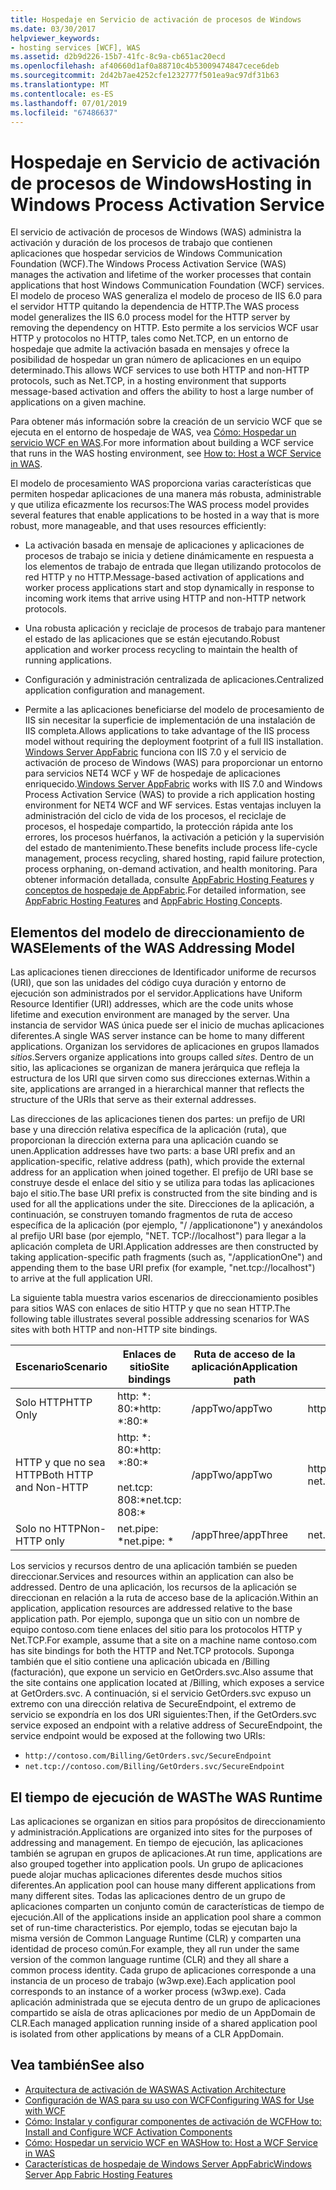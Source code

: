 ```yaml
---
title: Hospedaje en Servicio de activación de procesos de Windows
ms.date: 03/30/2017
helpviewer_keywords:
- hosting services [WCF], WAS
ms.assetid: d2b9d226-15b7-41fc-8c9a-cb651ac20ecd
ms.openlocfilehash: af40660d1af0a88710c4b53009474847cece6deb
ms.sourcegitcommit: 2d42b7ae4252cfe1232777f501ea9ac97df31b63
ms.translationtype: MT
ms.contentlocale: es-ES
ms.lasthandoff: 07/01/2019
ms.locfileid: "67486637"
---
```

# <a name="hosting-in-windows-process-activation-service"></a><span data-ttu-id="b6762-102">Hospedaje en Servicio de activación de procesos de Windows</span><span class="sxs-lookup"><span data-stu-id="b6762-102">Hosting in Windows Process Activation Service</span></span>
<span data-ttu-id="b6762-103">El servicio de activación de procesos de Windows (WAS) administra la activación y duración de los procesos de trabajo que contienen aplicaciones que hospedar servicios de Windows Communication Foundation (WCF).</span><span class="sxs-lookup"><span data-stu-id="b6762-103">The Windows Process Activation Service (WAS) manages the activation and lifetime of the worker processes that contain applications that host Windows Communication Foundation (WCF) services.</span></span> <span data-ttu-id="b6762-104">El modelo de proceso WAS generaliza el modelo de proceso de IIS 6.0 para el servidor HTTP quitando la dependencia de HTTP.</span><span class="sxs-lookup"><span data-stu-id="b6762-104">The WAS process model generalizes the IIS 6.0 process model for the HTTP server by removing the dependency on HTTP.</span></span> <span data-ttu-id="b6762-105">Esto permite a los servicios WCF usar HTTP y protocolos no HTTP, tales como Net.TCP, en un entorno de hospedaje que admite la activación basada en mensajes y ofrece la posibilidad de hospedar un gran número de aplicaciones en un equipo determinado.</span><span class="sxs-lookup"><span data-stu-id="b6762-105">This allows WCF services to use both HTTP and non-HTTP protocols, such as Net.TCP, in a hosting environment that supports message-based activation and offers the ability to host a large number of applications on a given machine.</span></span>  
  
 <span data-ttu-id="b6762-106">Para obtener más información sobre la creación de un servicio WCF que se ejecuta en el entorno de hospedaje de WAS, vea [Cómo: Hospedar un servicio WCF en WAS](../../../../docs/framework/wcf/feature-details/how-to-host-a-wcf-service-in-was.md).</span><span class="sxs-lookup"><span data-stu-id="b6762-106">For more information about building a WCF service that runs in the WAS hosting environment, see [How to: Host a WCF Service in WAS](../../../../docs/framework/wcf/feature-details/how-to-host-a-wcf-service-in-was.md).</span></span>  
  
 <span data-ttu-id="b6762-107">El modelo de procesamiento WAS proporciona varias características que permiten hospedar aplicaciones de una manera más robusta, administrable y que utiliza eficazmente los recursos:</span><span class="sxs-lookup"><span data-stu-id="b6762-107">The WAS process model provides several features that enable applications to be hosted in a way that is more robust, more manageable, and that uses resources efficiently:</span></span>  
  
- <span data-ttu-id="b6762-108">La activación basada en mensaje de aplicaciones y aplicaciones de procesos de trabajo se inicia y detiene dinámicamente en respuesta a los elementos de trabajo de entrada que llegan utilizando protocolos de red HTTP y no HTTP.</span><span class="sxs-lookup"><span data-stu-id="b6762-108">Message-based activation of applications and worker process applications start and stop dynamically in response to incoming work items that arrive using HTTP and non-HTTP network protocols.</span></span>  
  
- <span data-ttu-id="b6762-109">Una robusta aplicación y reciclaje de procesos de trabajo para mantener el estado de las aplicaciones que se están ejecutando.</span><span class="sxs-lookup"><span data-stu-id="b6762-109">Robust application and worker process recycling to maintain the health of running applications.</span></span>  
  
- <span data-ttu-id="b6762-110">Configuración y administración centralizada de aplicaciones.</span><span class="sxs-lookup"><span data-stu-id="b6762-110">Centralized application configuration and management.</span></span>  
  
- <span data-ttu-id="b6762-111">Permite a las aplicaciones beneficiarse del modelo de procesamiento de IIS sin necesitar la superficie de implementación de una instalación de IIS completa.</span><span class="sxs-lookup"><span data-stu-id="b6762-111">Allows applications to take advantage of the IIS process model without requiring the deployment footprint of a full IIS installation.</span></span>  
<span data-ttu-id="b6762-112">[Windows Server AppFabric](https://go.microsoft.com/fwlink/?LinkId=196496) funciona con IIS 7.0 y el servicio de activación de proceso de Windows (WAS) para proporcionar un entorno para servicios NET4 WCF y WF de hospedaje de aplicaciones enriquecido.</span><span class="sxs-lookup"><span data-stu-id="b6762-112">[Windows Server AppFabric](https://go.microsoft.com/fwlink/?LinkId=196496) works with IIS 7.0 and Windows Process Activation Service (WAS) to provide a rich application hosting environment for NET4 WCF and WF services.</span></span> <span data-ttu-id="b6762-113">Estas ventajas incluyen la administración del ciclo de vida de los procesos, el reciclaje de procesos, el hospedaje compartido, la protección rápida ante los errores, los procesos huérfanos, la activación a petición y la supervisión del estado de mantenimiento.</span><span class="sxs-lookup"><span data-stu-id="b6762-113">These benefits include process life-cycle management, process recycling, shared hosting, rapid failure protection, process orphaning, on-demand activation, and health monitoring.</span></span> <span data-ttu-id="b6762-114">Para obtener información detallada, consulte [AppFabric Hosting Features](https://go.microsoft.com/fwlink/?LinkId=196494) y [conceptos de hospedaje de AppFabric](https://go.microsoft.com/fwlink/?LinkId=196495).</span><span class="sxs-lookup"><span data-stu-id="b6762-114">For detailed information, see [AppFabric Hosting Features](https://go.microsoft.com/fwlink/?LinkId=196494) and [AppFabric Hosting Concepts](https://go.microsoft.com/fwlink/?LinkId=196495).</span></span>  
  
## <a name="elements-of-the-was-addressing-model"></a><span data-ttu-id="b6762-115">Elementos del modelo de direccionamiento de WAS</span><span class="sxs-lookup"><span data-stu-id="b6762-115">Elements of the WAS Addressing Model</span></span>  
 <span data-ttu-id="b6762-116">Las aplicaciones tienen direcciones de Identificador uniforme de recursos (URI), que son las unidades del código cuya duración y entorno de ejecución son administrados por el servidor.</span><span class="sxs-lookup"><span data-stu-id="b6762-116">Applications have Uniform Resource Identifier (URI) addresses, which are the code units whose lifetime and execution environment are managed by the server.</span></span> <span data-ttu-id="b6762-117">Una instancia de servidor WAS única puede ser el inicio de muchas aplicaciones diferentes.</span><span class="sxs-lookup"><span data-stu-id="b6762-117">A single WAS server instance can be home to many different applications.</span></span> <span data-ttu-id="b6762-118">Organizan los servidores de aplicaciones en grupos llamados *sitios*.</span><span class="sxs-lookup"><span data-stu-id="b6762-118">Servers organize applications into groups called *sites*.</span></span> <span data-ttu-id="b6762-119">Dentro de un sitio, las aplicaciones se organizan de manera jerárquica que refleja la estructura de los URI que sirven como sus direcciones externas.</span><span class="sxs-lookup"><span data-stu-id="b6762-119">Within a site, applications are arranged in a hierarchical manner that reflects the structure of the URIs that serve as their external addresses.</span></span>  
  
 <span data-ttu-id="b6762-120">Las direcciones de las aplicaciones tienen dos partes: un prefijo de URI base y una dirección relativa específica de la aplicación (ruta), que proporcionan la dirección externa para una aplicación cuando se unen.</span><span class="sxs-lookup"><span data-stu-id="b6762-120">Application addresses have two parts: a base URI prefix and an application-specific, relative address (path), which provide the external address for an application when joined together.</span></span> <span data-ttu-id="b6762-121">El prefijo de URI base se construye desde el enlace del sitio y se utiliza para todas las aplicaciones bajo el sitio.</span><span class="sxs-lookup"><span data-stu-id="b6762-121">The base URI prefix is constructed from the site binding and is used for all the applications under the site.</span></span> <span data-ttu-id="b6762-122">Direcciones de la aplicación, a continuación, se construyen tomando fragmentos de ruta de acceso específica de la aplicación (por ejemplo, "/ /applicationone") y anexándolos al prefijo URI base (por ejemplo, "NET. TCP://localhost") para llegar a la aplicación completa de URI.</span><span class="sxs-lookup"><span data-stu-id="b6762-122">Application addresses are then constructed by taking application-specific path fragments (such as, "/applicationOne") and appending them to the base URI prefix (for example, "net.tcp://localhost") to arrive at the full application URI.</span></span>  
  
 <span data-ttu-id="b6762-123">La siguiente tabla muestra varios escenarios de direccionamiento posibles para sitios WAS con enlaces de sitio HTTP y que no sean HTTP.</span><span class="sxs-lookup"><span data-stu-id="b6762-123">The following table illustrates several possible addressing scenarios for WAS sites with both HTTP and non-HTTP site bindings.</span></span>  
  
|<span data-ttu-id="b6762-124">Escenario</span><span class="sxs-lookup"><span data-stu-id="b6762-124">Scenario</span></span>|<span data-ttu-id="b6762-125">Enlaces de sitio</span><span class="sxs-lookup"><span data-stu-id="b6762-125">Site bindings</span></span>|<span data-ttu-id="b6762-126">Ruta de acceso de la aplicación</span><span class="sxs-lookup"><span data-stu-id="b6762-126">Application path</span></span>|<span data-ttu-id="b6762-127">URI base de aplicación</span><span class="sxs-lookup"><span data-stu-id="b6762-127">Base application URIs</span></span>|  
|--------------|-------------------|----------------------|---------------------------|  
|<span data-ttu-id="b6762-128">Solo HTTP</span><span class="sxs-lookup"><span data-stu-id="b6762-128">HTTP Only</span></span>|<span data-ttu-id="b6762-129">http: \*: 80:\*</span><span class="sxs-lookup"><span data-stu-id="b6762-129">http: \*:80:\*</span></span>|<span data-ttu-id="b6762-130">/appTwo</span><span class="sxs-lookup"><span data-stu-id="b6762-130">/appTwo</span></span>|http://localhost/appTwo/|  
|<span data-ttu-id="b6762-131">HTTP y que no sea HTTP</span><span class="sxs-lookup"><span data-stu-id="b6762-131">Both HTTP and Non-HTTP</span></span>|<span data-ttu-id="b6762-132">http: \*: 80:\*</span><span class="sxs-lookup"><span data-stu-id="b6762-132">http: \*:80:\*</span></span><br /><br /> <span data-ttu-id="b6762-133">net.tcp: 808:\*</span><span class="sxs-lookup"><span data-stu-id="b6762-133">net.tcp: 808:\*</span></span>|<span data-ttu-id="b6762-134">/appTwo</span><span class="sxs-lookup"><span data-stu-id="b6762-134">/appTwo</span></span>|http://localhost/appTwo/<br /><span data-ttu-id="b6762-135">net.tcp://localhost/appTwo/</span><span class="sxs-lookup"><span data-stu-id="b6762-135">net.tcp://localhost/appTwo/</span></span>|  
|<span data-ttu-id="b6762-136">Solo no HTTP</span><span class="sxs-lookup"><span data-stu-id="b6762-136">Non-HTTP only</span></span>|<span data-ttu-id="b6762-137">net.pipe: \*</span><span class="sxs-lookup"><span data-stu-id="b6762-137">net.pipe: \*</span></span>|<span data-ttu-id="b6762-138">/appThree</span><span class="sxs-lookup"><span data-stu-id="b6762-138">/appThree</span></span>|<span data-ttu-id="b6762-139">net.pipe://appThree/</span><span class="sxs-lookup"><span data-stu-id="b6762-139">net.pipe://appThree/</span></span>|  
  
 <span data-ttu-id="b6762-140">Los servicios y recursos dentro de una aplicación también se pueden direccionar.</span><span class="sxs-lookup"><span data-stu-id="b6762-140">Services and resources within an application can also be addressed.</span></span> <span data-ttu-id="b6762-141">Dentro de una aplicación, los recursos de la aplicación se direccionan en relación a la ruta de acceso base de la aplicación.</span><span class="sxs-lookup"><span data-stu-id="b6762-141">Within an application, application resources are addressed relative to the base application path.</span></span> <span data-ttu-id="b6762-142">Por ejemplo, suponga que un sitio con un nombre de equipo contoso.com tiene enlaces del sitio para los protocolos HTTP y Net.TCP.</span><span class="sxs-lookup"><span data-stu-id="b6762-142">For example, assume that a site on a machine name contoso.com has site bindings for both the HTTP and Net.TCP protocols.</span></span> <span data-ttu-id="b6762-143">Suponga también que el sitio contiene una aplicación ubicada en /Billing (facturación), que expone un servicio en GetOrders.svc.</span><span class="sxs-lookup"><span data-stu-id="b6762-143">Also assume that the site contains one application located at /Billing, which exposes a service at GetOrders.svc.</span></span> <span data-ttu-id="b6762-144">A continuación, si el servicio GetOrders.svc expuso un extremo con una dirección relativa de SecureEndpoint, el extremo de servicio se expondría en los dos URI siguientes:</span><span class="sxs-lookup"><span data-stu-id="b6762-144">Then, if the GetOrders.svc service exposed an endpoint with a relative address of SecureEndpoint, the service endpoint would be exposed at the following two URIs:</span></span>  
  
- `http://contoso.com/Billing/GetOrders.svc/SecureEndpoint`
- `net.tcp://contoso.com/Billing/GetOrders.svc/SecureEndpoint`
  
## <a name="the-was-runtime"></a><span data-ttu-id="b6762-145">El tiempo de ejecución de WAS</span><span class="sxs-lookup"><span data-stu-id="b6762-145">The WAS Runtime</span></span>  
 <span data-ttu-id="b6762-146">Las aplicaciones se organizan en sitios para propósitos de direccionamiento y administración.</span><span class="sxs-lookup"><span data-stu-id="b6762-146">Applications are organized into sites for the purposes of addressing and management.</span></span> <span data-ttu-id="b6762-147">En tiempo de ejecución, las aplicaciones también se agrupan en grupos de aplicaciones.</span><span class="sxs-lookup"><span data-stu-id="b6762-147">At run time, applications are also grouped together into application pools.</span></span> <span data-ttu-id="b6762-148">Un grupo de aplicaciones puede alojar muchas aplicaciones diferentes desde muchos sitios diferentes.</span><span class="sxs-lookup"><span data-stu-id="b6762-148">An application pool can house many different applications from many different sites.</span></span> <span data-ttu-id="b6762-149">Todas las aplicaciones dentro de un grupo de aplicaciones comparten un conjunto común de características de tiempo de ejecución.</span><span class="sxs-lookup"><span data-stu-id="b6762-149">All of the applications inside an application pool share a common set of run-time characteristics.</span></span> <span data-ttu-id="b6762-150">Por ejemplo, todas se ejecutan bajo la misma versión de Common Language Runtime (CLR) y comparten una identidad de proceso común.</span><span class="sxs-lookup"><span data-stu-id="b6762-150">For example, they all run under the same version of the common language runtime (CLR) and they all share a common process identity.</span></span> <span data-ttu-id="b6762-151">Cada grupo de aplicaciones corresponde a una instancia de un proceso de trabajo (w3wp.exe).</span><span class="sxs-lookup"><span data-stu-id="b6762-151">Each application pool corresponds to an instance of a worker process (w3wp.exe).</span></span> <span data-ttu-id="b6762-152">Cada aplicación administrada que se ejecuta dentro de un grupo de aplicaciones compartido se aísla de otras aplicaciones por medio de un AppDomain de CLR.</span><span class="sxs-lookup"><span data-stu-id="b6762-152">Each managed application running inside of a shared application pool is isolated from other applications by means of a CLR AppDomain.</span></span>  
  
## <a name="see-also"></a><span data-ttu-id="b6762-153">Vea también</span><span class="sxs-lookup"><span data-stu-id="b6762-153">See also</span></span>

- [<span data-ttu-id="b6762-154">Arquitectura de activación de WAS</span><span class="sxs-lookup"><span data-stu-id="b6762-154">WAS Activation Architecture</span></span>](../../../../docs/framework/wcf/feature-details/was-activation-architecture.md)
- [<span data-ttu-id="b6762-155">Configuración de WAS para su uso con WCF</span><span class="sxs-lookup"><span data-stu-id="b6762-155">Configuring WAS for Use with WCF</span></span>](../../../../docs/framework/wcf/feature-details/configuring-the-wpa--service-for-use-with-wcf.md)
- [<span data-ttu-id="b6762-156">Cómo: Instalar y configurar componentes de activación de WCF</span><span class="sxs-lookup"><span data-stu-id="b6762-156">How to: Install and Configure WCF Activation Components</span></span>](../../../../docs/framework/wcf/feature-details/how-to-install-and-configure-wcf-activation-components.md)
- [<span data-ttu-id="b6762-157">Cómo: Hospedar un servicio WCF en WAS</span><span class="sxs-lookup"><span data-stu-id="b6762-157">How to: Host a WCF Service in WAS</span></span>](../../../../docs/framework/wcf/feature-details/how-to-host-a-wcf-service-in-was.md)
- [<span data-ttu-id="b6762-158">Características de hospedaje de Windows Server AppFabric</span><span class="sxs-lookup"><span data-stu-id="b6762-158">Windows Server App Fabric Hosting Features</span></span>](https://go.microsoft.com/fwlink/?LinkId=201276)
